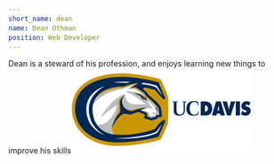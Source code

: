 ```yaml
---
short_name: dean
name: Dean Othman
position: Web Developer
---
```

Dean is a steward of his profession, and enjoys learning new things to improve his skills![Davis](../assets/images/Davis.jpg?raw=true)